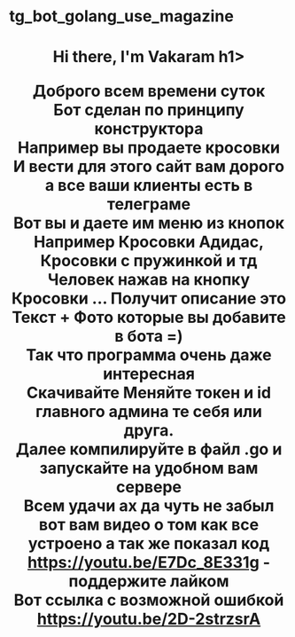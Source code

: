 # tg_bot_golang_use_magazine
<h1 align="center">Hi there, I'm Vakaram</a> h1>


Доброго всем времени суток <br>
Бот сделан по принципу конструктора<br>
Например вы продаете кросовки <br>
И вести для этого сайт вам дорого а все ваши клиенты есть в телеграме<br>
Вот вы и даете им меню из кнопок Например Кросовки Адидас, Кросовки с пружинкой и тд<br>
Человек нажав на кнопку Кросовки ... Получит описание это Текст + Фото которые вы добавите в бота =) <br>
Так что программа очень даже интересная <br>
Скачивайте Меняйте токен и id главного админа те себя или друга.<br>
Далее компилируйте в файл .go и запускайте на удобном вам сервере<br>
Всем удачи ах да чуть не забыл вот вам видео о том как все устроено а так же показал код https://youtu.be/E7Dc_8E331g - поддержите лайком<br>
Вот ссылка с возможной ошибкой https://youtu.be/2D-2strzsrA <br>














